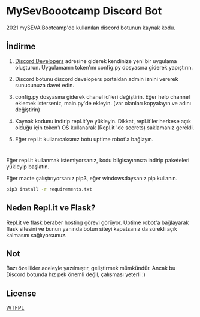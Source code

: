 
# MySevBoootcamp Discord Bot

2021 mySEVAiBootcamp'de kullanılan discord botunun kaynak kodu.  

## İndirme

1. [Discord Developers](https://discord.com/developers) adresine giderek kendinize yeni bir uygulama oluşturun. Uygulamanın token'ını config.py dosyasına giderek yapıştırın.

2. Discord botunu discord developers portaldan admin iznini vererek sunucunuza davet edin. 

3. config.py dosyasına giderek chanel id'leri değiştirin. Eğer help channel eklemek isterseniz, main.py'de ekleyin. (var olanları kopyalayın ve adını değiştirin)

4. Kaynak kodunu indirip repl.it'ye yükleyin. Dikkat, repl.it'ler herkese açık olduğu için token'ı OS kullanarak (Repl.it 'de secrets) saklamanız gerekli.

5. Eğer repl.it kullanıcaksınız botu uptime robot'a bağlayın.

#


Eğer repl.it kullanmak istemiyorsanız, kodu bilgisayırınıza indirip paketeleri yükleyip başlatın.

Eğer macte çalıştırıyorsanız pip3, eğer windowsdaysanız pip kullanın.

```bash
pip3 install -r requirements.txt
```

## Neden Repl.it ve Flask?

Repl.it ve flask beraber hosting görevi görüyor. Uptime robot'a bağlayarak flask sitesini ve bunun yanında botun siteyi kapatsanız da sürekli açık kalmasını sağlıyorsunuz.

## Not
Bazı özellikler aceleyle yazılmıştır, geliştirmek mümkündür. Ancak bu Discord botunda hız pek önemli değil, çalışması yeterli :)

## License
[WTFPL](http://www.wtfpl.net/about/)
